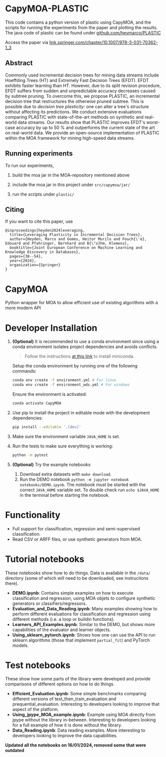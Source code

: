 # CapyMOA-PLASTIC

This code contains a python version of plastic using CapyMOA, and the scripts for running the experiments from the paper and plotting the results. The java code of plastic can be found under [github.com/heymarco/PLASTIC](https://github.com/heymarco/PLASTIC)

Access the paper via [link.springer.com/chapter/10.1007/978-3-031-70362-1_3](https://link.springer.com/chapter/10.1007/978-3-031-70362-1_3)

## Abstract

Commonly used incremental decision trees for mining data streams include Hoeffding Trees (HT) and Extremely Fast Decision Trees (EFDT). EFDT exhibits faster learning than HT. However, due to its split revision procedure, EFDT suffers from sudden and unpredictable accuracy decreases caused by subtree pruning. To overcome this, we propose PLASTIC, an incremental decision tree that restructures the otherwise pruned subtree. This is possible due to *decision tree plasticity*: one can alter a tree's structure without affecting its predictions. We conduct extensive evaluations comparing PLASTIC with state-of-the-art methods on synthetic and real-world data streams. 
Our results show that PLASTIC improves EFDT's worst-case accuracy by up to 50 % and outperforms the current state of the art on real-world data. 
We provide an open-source implementation of PLASTIC within the MOA framework for mining high-speed data streams.

## Running experiments
To run our experiments, 
1. build the moa jar in the MOA-repository mentioned above
2. include the moa jar in this project under `src/capymoa/jar/`

3. run the scripts under `plastic/`

## Citing
If you want to cite this paper, use
```
@inproceedings{heyden2024leveraging,
  title={Leveraging Plasticity in Incremental Decision Trees},
  author={Heyden, Marco and Gomes, Heitor Murilo and Fouch{\'e}, Edouard and Pfahringer, Bernhard and B{\"o}hm, Klemens},
  booktitle={Joint European Conference on Machine Learning and Knowledge Discovery in Databases},
  pages={38--54},
  year={2024},
  organization={Springer}
}
```

# CapyMOA
Python wrapper for MOA to allow efficient use of existing algorithms with a more modern API


# Developer Installation

1. **(Optional)** It is recommended to use a conda environment since using a
   conda environment isolates project dependencies and avoids conflicts.
   > Follow the instructions [at this link](https://docs.conda.io/projects/miniconda/en/latest/) to install miniconda.

   Setup the conda environment by running one of the following commands:
   ```sh
   conda env create -f environment.yml # For linux
   conda env create -f environment_wds.yml # For windows
   ```
   Ensure the environment is activated:
   ```sh
   conda activate CapyMOA
   ```
2. Use pip to install the project in editable mode with the development dependencies:
   ```bash
   pip install --editable '.[dev]'
   ```
3. Make sure the environment variable `JAVA_HOME` is set.
4. Run the tests to make sure everything is working:
   ```bash
   python -m pytest
   ```
5. **(Optional)** Try the example notebooks
   1. Download extra datasets with `make download`.
   2. Run the DEMO notebook ```python -m jupyter notebook notebooks/DEMO.ipynb```. The notebook must be
   started with the correct ```JAVA_HOME``` variable set.
   To double check run ```echo $JAVA_HOME``` in the
   terminal before starting the notebook.


# Functionality
* Full support for classification, regression and semi-supervised classification. 
* Read CSV or ARFF files, or use synthetic generators from MOA.

# Tutorial notebooks
These notebooks show how to do things. Data is available in the ```/data/``` directory (some of which will need to be downloaded, see instrucitons there). 

* **DEMO.ipynb**: Contains simple examples on how to execute classification and regression, using MOA objets to configure synthetic generators or classifiers/regressors. 
* **Evaluation_and_Data_Reading.ipynb**: Many examples showing how to perform different evaluations for classification and regression using different methods (i.e. a loop or buildin functions). 
* **Learners_API_Examples.ipynb**: Similar to the DEMO, but shows more capabilities of the evaluator and learner objects.
* **Using_sklearn_pytorch.ipynb**: Shows how one can use the API to run sklearn algorithms (those that implement ```partial_fit```) and PyTorch models. 

# Test notebooks
These show how some parts of the library were developed and provide comparisons of different options on how to do things. 

* **Efficient_Evaluation.ipynb**: Some simple benchmarks comparing different versions of test_then_train_evaluation and prequential_evaluation. Interesting to developers looking to improve that aspect of the platform. 
* **Using_jpype_MOA_example.ipynb**: Example using MOA directly from jpype without the library in-between. Interesting to developers looking for a full example of how it is done without the library. 
* **Data_Reading.ipynb**: Data reading examples. More interesting to developers looking to improve the data capabilities. 

**Updated all the notebooks on 16/01/2024, removed some that were outdated**
